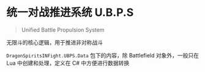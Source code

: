 # 统一对战推进系统 U.B.P.S

> Unified Battle Propulsion System

无限斗的核心逻辑，用于推进非对称战斗

`DragonSpiritsINFight.UBPS.Data` 包下的内容，除 Battlefield 对象外，一般只在 Lua 中创建和处理，定义在 C# 中方便进行数据转换
